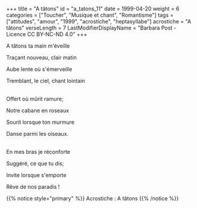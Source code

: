 +++
title = "A tâtons"
id = "a_tatons_11"
date = 1999-04-20
weight = 6
categories = ["Toucher", "Musique et chant", "Romantisme"]
tags = ["attitudes", "amour", "1999", "acrostiche", "heptasyllabe"]
acrostiche = "A tâtons"
verseLength = 7
LastModifierDisplayName = "Barbara Post - Licence CC BY-NC-ND 4.0"
+++

A tâtons ta main m'éveille

Traçant nouveau, clair matin

Aube lente où s'émerveille

Tremblant, le ciel, chant lointain

 \
Offert où mûrit ramure;

Notre cabane en roseaux

Sourit lorsque ton murmure

Danse parmi les oiseaux.

 \
En mes bras je réconforte

Suggéré, ce que tu dis;

Invite lorsque s'emporte

Rêve de nos paradis !

{{% notice style="primary" %}}
Acrostiche : A tâtons
{{% /notice %}}
